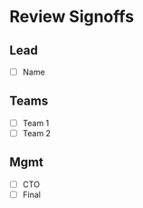 # Review Signoffs

## Lead
- [ ] Name

## Teams
- [ ] Team 1
- [ ] Team 2

## Mgmt
- [ ] CTO
- [ ] Final
